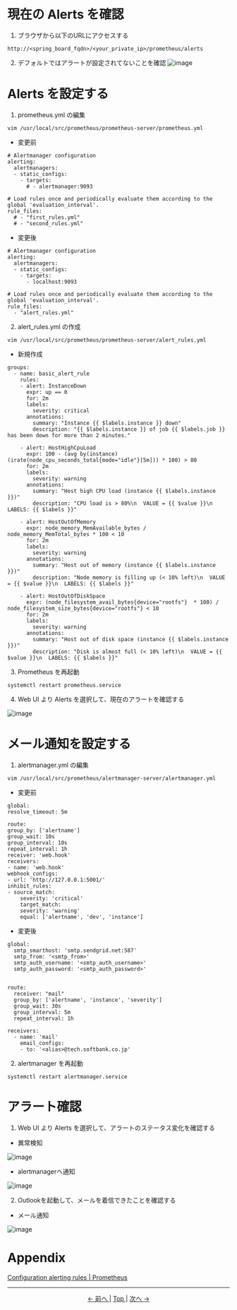 # 現在の Alerts を確認

1. ブラウザから以下のURLにアクセスする

```
http://<spring_board_fqdn>/<your_private_ip>/prometheus/alerts
```

2. デフォルトではアラートが設定されてないことを確認
![image](https://user-images.githubusercontent.com/49776559/79524799-61115200-809c-11ea-8474-4d23d37cb5bd.png)

# Alerts を設定する

1. prometheus.yml の編集

```
vim /usr/local/src/prometheus/prometheus-server/prometheus.yml
```

- 変更前

```
# Alertmanager configuration
alerting:
  alertmanagers:
  - static_configs:
    - targets:
      # - alertmanager:9093

# Load rules once and periodically evaluate them according to the global 'evaluation_interval'.
rule_files:
  # - "first_rules.yml"
  # - "second_rules.yml"
```

- 変更後

```
# Alertmanager configuration
alerting:
  alertmanagers:
  - static_configs:
    - targets:
      - localhost:9093

# Load rules once and periodically evaluate them according to the global 'evaluation_interval'.
rule_files:
  - "alert_rules.yml"
```

2. alert_rules.yml の作成

```
vim /usr/local/src/prometheus/prometheus-server/alert_rules.yml
```

- 新規作成

```
groups:
  - name: basic_alert_rule
    rules:
    - alert: InstanceDown
      expr: up == 0
      for: 2m
      labels:
        severity: critical
      annotations:
        summary: "Instance {{ $labels.instance }} down"
        description: "{{ $labels.instance }} of job {{ $labels.job }} has been down for more than 2 minutes."

    - alert: HostHighCpuLoad
      expr: 100 - (avg by(instance) (irate(node_cpu_seconds_total{mode="idle"}[5m])) * 100) > 80
      for: 2m
      labels:
        severity: warning
      annotations:
        summary: "Host high CPU load (instance {{ $labels.instance }})"
        description: "CPU load is > 80%\n  VALUE = {{ $value }}\n  LABELS: {{ $labels }}"

    - alert: HostOutOfMemory
      expr: node_memory_MemAvailable_bytes / node_memory_MemTotal_bytes * 100 < 10
      for: 2m
      labels:
        severity: warning
      annotations:
        summary: "Host out of memory (instance {{ $labels.instance }})"
        description: "Node memory is filling up (< 10% left)\n  VALUE = {{ $value }}\n  LABELS: {{ $labels }}"

    - alert: HostOutOfDiskSpace
      expr: (node_filesystem_avail_bytes{device="rootfs"}  * 100) / node_filesystem_size_bytes{device="rootfs"} < 10
      for: 2m
      labels:
        severity: warning
      annotations:
        summary: "Host out of disk space (instance {{ $labels.instance }})"
        description: "Disk is almost full (< 10% left)\n  VALUE = {{ $value }}\n  LABELS: {{ $labels }}"
```

3. Prometheus を再起動

```
systemctl restart prometheus.service
```

4. Web UI より Alerts を選択して、現在のアラートを確認する

![image](https://user-images.githubusercontent.com/49776559/79524800-61a9e880-809c-11ea-9cd0-b1334f81b503.png)


# メール通知を設定する

1. alertmanager.yml の編集

```
vim /usr/local/src/prometheus/alertmanager-server/alertmanager.yml
```

- 変更前

```
global:
resolve_timeout: 5m

route:
group_by: ['alertname']
group_wait: 10s
group_interval: 10s
repeat_interval: 1h
receiver: 'web.hook'
receivers:
- name: 'web.hook'
webhook_configs:
- url: 'http://127.0.0.1:5001/'
inhibit_rules:
- source_match:
    severity: 'critical'
    target_match:
    severity: 'warning'
    equal: ['alertname', 'dev', 'instance']
```

- 変更後

```
global:
  smtp_smarthost: 'smtp.sendgrid.net:587'
  smtp_from: '<smtp_from>'
  smtp_auth_username: '<smtp_auth_username>'
  smtp_auth_password: '<smtp_auth_password>'


route:
  receiver: "mail"
  group_by: ['alertname', 'instance', 'severity']
  group_wait: 30s
  group_interval: 5m
  repeat_interval: 1h

receivers:
  - name: 'mail'
    email_configs:
    - to: '<alias>@tech.softbank.co.jp'
```

2. alertmanager を再起動

```
systemctl restart alertmanager.service
```

# アラート確認

1. Web UI より Alerts を選択して、アラートのステータス変化を確認する

- 異常検知

![image](https://user-images.githubusercontent.com/49776559/79524801-62427f00-809c-11ea-893a-efa52fa46fe0.png)

- alertmanagerへ通知

![image](https://user-images.githubusercontent.com/49776559/79524802-62427f00-809c-11ea-93ca-a670a5687815.png)

2. Outlookを起動して、メールを着信できたことを確認する

- メール通知

![image](https://user-images.githubusercontent.com/49776559/79524805-62db1580-809c-11ea-9b82-729c32fffc93.png)

# Appendix

[Configuration alerting rules \| Prometheus](https://prometheus.io/docs/prometheus/latest/configuration/alerting_rules/)

---

<p style="text-align:center"> <a href="./grafana_settings"> &lt;- 前へ </a> | <a href="../"> Top </a> | <a href="./blackbox_exporter_settings"> 次へ -&gt; </a> </p>
